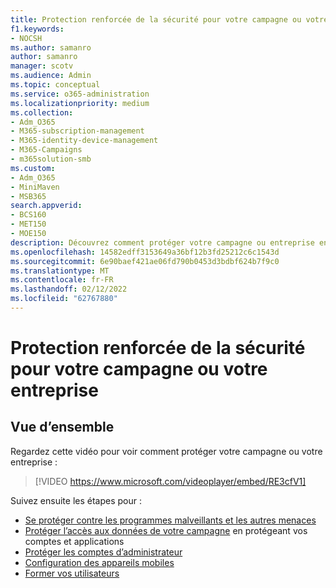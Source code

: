 ```yaml
---
title: Protection renforcée de la sécurité pour votre campagne ou votre entreprise
f1.keywords:
- NOCSH
ms.author: samanro
author: samanro
manager: scotv
ms.audience: Admin
ms.topic: conceptual
ms.service: o365-administration
ms.localizationpriority: medium
ms.collection:
- Adm_O365
- M365-subscription-management
- M365-identity-device-management
- M365-Campaigns
- m365solution-smb
ms.custom:
- Adm_O365
- MiniMaven
- MSB365
search.appverid:
- BCS160
- MET150
- MOE150
description: Découvrez comment protéger votre campagne ou entreprise en augmentant votre sécurité avec Microsoft 365.
ms.openlocfilehash: 14582edff3153649a36bf12b3fd25212c6c1543d
ms.sourcegitcommit: 6e90baef421ae06fd790b0453d3bdbf624b7f9c0
ms.translationtype: MT
ms.contentlocale: fr-FR
ms.lasthandoff: 02/12/2022
ms.locfileid: "62767880"
---
```

# <a name="bump-up-security-protection-for-your-campaign-or-business"></a>Protection renforcée de la sécurité pour votre campagne ou votre entreprise


## <a name="overview"></a>Vue d’ensemble 
Regardez cette vidéo pour voir comment protéger votre campagne ou votre entreprise :


> [!VIDEO https://www.microsoft.com/videoplayer/embed/RE3cfV1]  


Suivez ensuite les étapes pour :

- [Se protéger contre les programmes malveillants et les autres menaces](m365-campaigns-increase-protection.md)
- [Protéger l’accès aux données de votre campagne](m365-campaigns-conditional-access.md) en protégeant vos comptes et applications
- [Protéger les comptes d’administrateur](m365-campaigns-protect-admin-accounts.md)
- [Configuration des appareils mobiles](../business/set-up-mobile-devices.md?toc=/microsoft-365/campaigns/toc.json)
- [Former vos utilisateurs](m365-campaigns-users.md)
